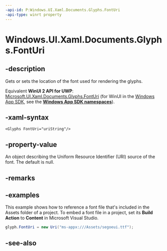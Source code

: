 ```yaml
---
-api-id: P:Windows.UI.Xaml.Documents.Glyphs.FontUri
-api-type: winrt property
---
```


<!-- Property syntax
public Windows.Foundation.Uri FontUri { get;  set; }
-->

# Windows.UI.Xaml.Documents.Glyphs.FontUri

## -description
Gets or sets the location of the font used for rendering the glyphs.

Equivalent **WinUI 2 API for UWP**: [Microsoft.UI.Xaml.Documents.Glyphs.FontUri](/windows/winui/api/microsoft.ui.xaml.documents.glyphs.fonturi) (for WinUI in the [Windows App SDK](/windows/apps/windows-app-sdk/), see the **[Windows App SDK namespaces](/windows/windows-app-sdk/api/winrt/)**).

## -xaml-syntax
```xaml
<Glyphs FontUri="uriString"/>
```


## -property-value
An object describing the Uniform Resource Identifier (URI) source of the font. The default is null.

## -remarks

## -examples
This example shows how to reference a font file that's included in the Assets folder of a project. To embed a font file in a project, set its **Build Action** to **Content** in Microsoft Visual Studio.

```csharp
glyph.FontUri = new Uri("ms-appx:///Assets/segoeui.ttf");

```



## -see-also
